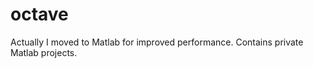 octave
======
Actually I moved to Matlab for improved performance. Contains private Matlab projects.
